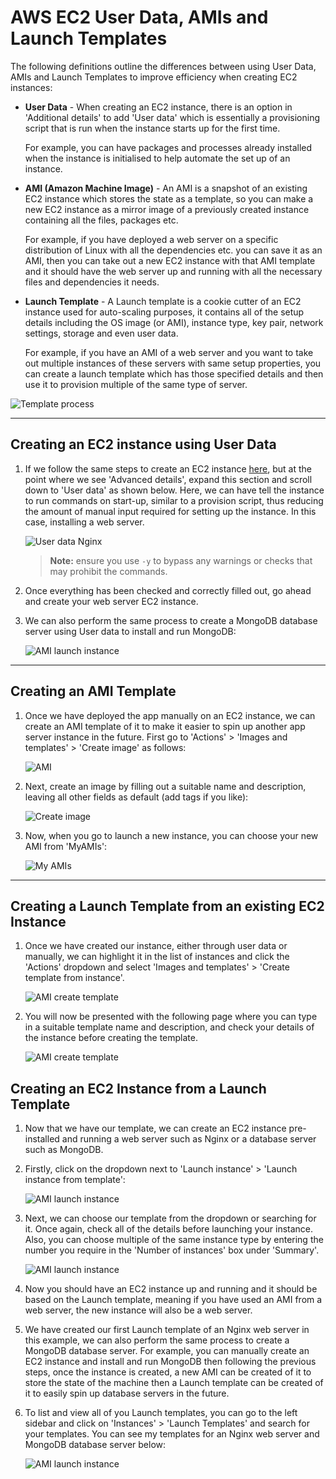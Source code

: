# AWS EC2 User Data, AMIs and Launch Templates

The following definitions outline the differences between using User Data, AMIs and Launch Templates to improve efficiency when creating EC2 instances:

- **User Data** - When creating an EC2 instance, there is an option in 'Additional details' to add 'User data' which is essentially a provisioning script that is run when the instance starts up for the first time.

    For example, you can have packages and processes already installed when the instance is initialised to help automate the set up of an instance.

- **AMI (Amazon Machine Image)** - An AMI is a snapshot of an existing EC2 instance which stores the state as a template, so you can make a new EC2 instance as a mirror image of a previously created instance containing all the files, packages etc.

    For example, if you have deployed a web server on a specific distribution of Linux with all the dependencies etc. you can save it as an AMI, then you can take out a new EC2 instance with that AMI template and it should have the web server up and running with all the necessary files and dependencies it needs.

- **Launch Template** - A Launch template is a cookie cutter of an EC2 instance used for auto-scaling purposes, it contains all of the setup details including the OS image (or AMI), instance type, key pair, network settings, storage and even user data.

    For example, if you have an AMI of a web server and you want to take out multiple instances of these servers with same setup properties, you can create a launch template which has those specified details and then use it to provision multiple of the same type of server.

![Template process](images/template-process.png)

---

## Creating an EC2 instance using User Data

1. If we follow the same steps to create an EC2 instance [here](https://github.com/bradley-woods/tech230-aws/blob/main/aws-ec2-setup.md), but at the point where we see 'Advanced details', expand this section and scroll down to 'User data' as shown below. Here, we can have tell the instance to run commands on start-up, similar to a provision script, thus reducing the amount of manual input required for setting up the instance. In this case, installing a web server.

    ![User data Nginx](images/user-data-nginx.png)

    > **Note:** ensure you use `-y` to bypass any warnings or checks that may prohibit the commands.

2. Once everything has been checked and correctly filled out, go ahead and create your web server EC2 instance.

3. We can also perform the same process to create a MongoDB database server using User data to install and run MongoDB:

    ![AMI launch instance](images/user-data-mongodb.png)

---

## Creating an AMI Template

1. Once we have deployed the app manually on an EC2 instance, we can create an AMI template of it to make it easier to spin up another app server instance in the future. First go to 'Actions' > 'Images and templates' > 'Create image' as follows:

    ![AMI](images/create_image.png)

2. Next, create an image by filling out a suitable name and description, leaving all other fields as default (add tags if you like):

    ![Create image](images/create_image2.png)

3. Now, when you go to launch a new instance, you can choose your new AMI from 'MyAMIs':

    ![My AMIs](images/aws_ami.png)

---

## Creating a Launch Template from an existing EC2 Instance

1. Once we have created our instance, either through user data or manually, we can highlight it in the list of instances and click the 'Actions' dropdown and select 'Images and templates' > 'Create template from instance'.

    ![AMI create template](images/ami-create-template.png)

2. You will now be presented with the following page where you can type in a suitable template name and description, and check your details of the instance before creating the template.

    ![AMI create template](images/ami-create-template2.png)

## Creating an EC2 Instance from a Launch Template

1. Now that we have our template, we can create an EC2 instance pre-installed and running a web server such as Nginx or a database server such as MongoDB.

2. Firstly, click on the dropdown next to 'Launch instance' > 'Launch instance from template':

    ![AMI launch instance](images/ami-launch-instance.png)

3. Next, we can choose our template from the dropdown or searching for it. Once again, check all of the details before launching your instance. Also, you can choose multiple of the same instance type by entering the number you require in the 'Number of instances' box under 'Summary'.

    ![AMI launch instance](images/ami-launch-instance2.png)

4. Now you should have an EC2 instance up and running and it should be based on the Launch template, meaning if you have used an AMI from a web server, the new instance will also be a web server.

5. We have created our first Launch template of an Nginx web server in this example, we can also perform the same process to create a MongoDB database server. For example, you can manually create an EC2 instance and install and run MongoDB then following the previous steps, once the instance is created, a new AMI can be created of it to store the state of the machine then a Launch template can be created of it to easily spin up database servers in the future.

6. To list and view all of you Launch templates, you can go to the left sidebar and click on 'Instances' > 'Launch Templates' and search for your templates. You can see my templates for an Nginx web server and MongoDB database server below:

    ![AMI launch instance](images/launch-templates.png)
